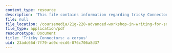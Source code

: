 ```yaml
---
content_type: resource
description: 'This file contains information regarding tricky Connectors: a corpus.'
file: null
file_location: /coursemedia/21g-228-advanced-workshop-in-writing-for-social-sciences-and-architecture-els-spring-2007/23adc66d7f79ad0cecd6076c706a8d37_MIT21G.228S07_tricky_corpu.pdf
file_type: application/pdf
resourcetype: Document
title: 'Tricky Connectors: a corpus'
uid: 23adc66d-7f79-ad0c-ecd6-076c706a8d37
---
```

